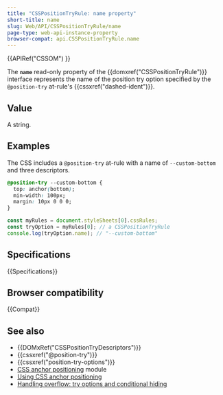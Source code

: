 ```yaml
---
title: "CSSPositionTryRule: name property"
short-title: name
slug: Web/API/CSSPositionTryRule/name
page-type: web-api-instance-property
browser-compat: api.CSSPositionTryRule.name
---
```


{{APIRef("CSSOM") }}

The **`name`** read-only property of the {{domxref("CSSPositionTryRule")}} interface represents the name of the position try option specified by the `@position-try` at-rule's {{cssxref("dashed-ident")}}.

## Value

A string.

## Examples

The CSS includes a `@position-try` at-rule with a name of `--custom-bottom` and three descriptors.

```css
@position-try --custom-bottom {
  top: anchor(bottom);
  min-width: 100px;
  margin: 10px 0 0 0;
}
```

```js
const myRules = document.styleSheets[0].cssRules;
const tryOption = myRules[0]; // a CSSPositionTryRule
console.log(tryOption.name); // "--custom-bottom"
```

## Specifications

{{Specifications}}

## Browser compatibility

{{Compat}}

## See also

- {{DOMxRef("CSSPositionTryDescriptors")}}
- {{cssxref("@position-try")}}
- {{cssxref("position-try-options")}}
- [CSS anchor positioning](/en-US/docs/Web/CSS/CSS_anchor_positioning) module
- [Using CSS anchor positioning](/en-US/docs/Web/CSS/CSS_anchor_positioning/Using)
- [Handling overflow: try options and conditional hiding](/en-US/docs/Web/CSS/CSS_anchor_positioning/Try_options_hiding)
